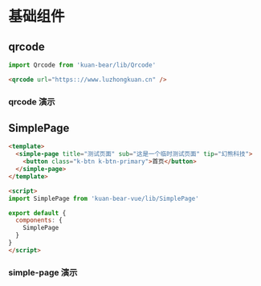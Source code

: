 # 基础组件

## qrcode 
```js
import Qrcode from 'kuan-bear/lib/Qrcode'
```
```html
<qrcode url="https:://www.luzhongkuan.cn" />
```

### qrcode 演示
<qrcode />


## SimplePage

```html
<template>
  <simple-page title="测试页面" sub="这是一个临时测试页面" tip="幻熊科技">
    <button class="k-btn k-btn-primary">首页</button>
  </simple-page>
</template>

<script>
import SimplePage from 'kuan-bear-vue/lib/SimplePage'

export default {
  components: {
    SimplePage
  }
}
</script>
```

### simple-page 演示
<simple-page />